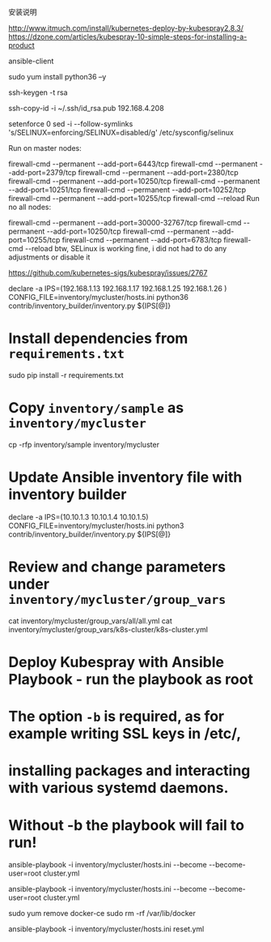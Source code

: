 
安装说明

http://www.itmuch.com/install/kubernetes-deploy-by-kubespray2.8.3/
https://dzone.com/articles/kubespray-10-simple-steps-for-installing-a-product


ansible-client

sudo yum install python36 –y

ssh-keygen -t rsa

ssh-copy-id -i ~/.ssh/id_rsa.pub 192.168.4.208


setenforce 0
sed -i --follow-symlinks 's/SELINUX=enforcing/SELINUX=disabled/g' /etc/sysconfig/selinux

Run on master nodes:

firewall-cmd --permanent --add-port=6443/tcp
firewall-cmd --permanent --add-port=2379/tcp
firewall-cmd --permanent --add-port=2380/tcp
firewall-cmd --permanent --add-port=10250/tcp
firewall-cmd --permanent --add-port=10251/tcp
firewall-cmd --permanent --add-port=10252/tcp
firewall-cmd --permanent --add-port=10255/tcp
firewall-cmd --reload
Run no all nodes:

firewall-cmd --permanent --add-port=30000-32767/tcp
firewall-cmd --permanent --add-port=10250/tcp
firewall-cmd --permanent --add-port=10255/tcp
firewall-cmd --permanent --add-port=6783/tcp
firewall-cmd --reload
btw, SELinux is working fine, i did not had to do any adjustments or disable it

https://github.com/kubernetes-sigs/kubespray/issues/2767


declare -a IPS=(192.168.1.13 192.168.1.17 192.168.1.25 192.168.1.26 )
CONFIG_FILE=inventory/mycluster/hosts.ini python36 contrib/inventory_builder/inventory.py ${IPS[@]}


# Install dependencies from ``requirements.txt``
sudo pip install -r requirements.txt

# Copy ``inventory/sample`` as ``inventory/mycluster``
cp -rfp inventory/sample inventory/mycluster

# Update Ansible inventory file with inventory builder
declare -a IPS=(10.10.1.3 10.10.1.4 10.10.1.5)
CONFIG_FILE=inventory/mycluster/hosts.ini python3 contrib/inventory_builder/inventory.py ${IPS[@]}

# Review and change parameters under ``inventory/mycluster/group_vars``
cat inventory/mycluster/group_vars/all/all.yml
cat inventory/mycluster/group_vars/k8s-cluster/k8s-cluster.yml

# Deploy Kubespray with Ansible Playbook - run the playbook as root
# The option `-b` is required, as for example writing SSL keys in /etc/,
# installing packages and interacting with various systemd daemons.
# Without -b the playbook will fail to run!
ansible-playbook -i inventory/mycluster/hosts.ini --become --become-user=root cluster.yml


ansible-playbook -i inventory/mycluster/hosts.ini --become --become-user=root cluster.yml


sudo yum remove docker-ce
sudo rm -rf /var/lib/docker


ansible-playbook -i inventory/mycluster/hosts.ini reset.yml
